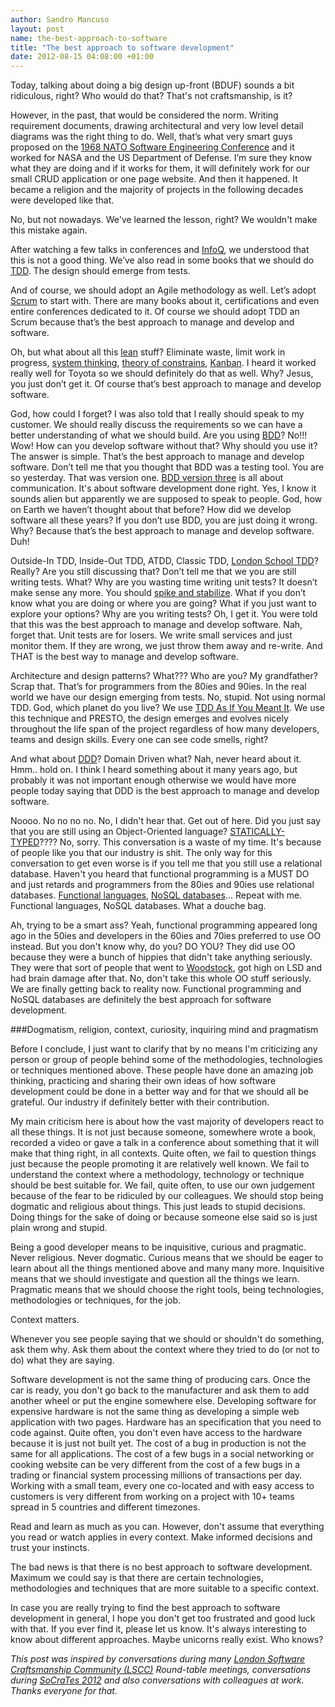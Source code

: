 ```yaml
---
author: Sandro Mancuso
layout: post
name: the-best-approach-to-software
title: "The best approach to software development"
date: 2012-08-15 04:08:00 +01:00
---
```



Today, talking about doing a big design up-front (BDUF) sounds a bit
ridiculous, right? Who would do that? That's not craftsmanship, is it?

However, in the past, that would be considered the norm. Writing
requirement documents, drawing architectural and very low level detail
diagrams was the right thing to do. Well, that’s what very smart guys
proposed on the [1968 NATO Software Engineering Conference](http://homepages.cs.ncl.ac.uk/brian.randell/NATO/nato1968.PDF)
and it worked for NASA and the US Department of Defense. I’m sure they
know what they are doing and if it works for them, it will definitely
work for our small CRUD application or one page website. And then it
happened. It became a religion and the majority of projects in the
following decades were developed like that.

No, but not nowadays. We've learned the lesson, right? We wouldn't make
this mistake again.  

After watching a few talks in conferences and
[InfoQ](http://www.infoq.com/), we understood that this is not a good
thing. We’ve also read in some books that we should do
[TDD](http://en.wikipedia.org/wiki/Test-driven_development). The design
should emerge from tests.

And of course, we should adopt an Agile methodology as well. Let’s adopt
[Scrum](http://en.wikipedia.org/wiki/Scrum_%28development%29) to start
with. There are many books about it, certifications and even entire
conferences dedicated to it. Of course we should adopt TDD an Scrum
because that’s the best approach to manage and develop and software.

Oh, but what about all this
[lean](http://en.wikipedia.org/wiki/Lean_software_development) stuff?
Eliminate waste, limit work in progress, [system thinking](http://en.wikipedia.org/wiki/System_thinking), [theory of constrains](http://en.wikipedia.org/wiki/Theory_of_constraints),
[Kanban](http://en.wikipedia.org/wiki/Kanban). I heard it worked really
well for Toyota so we should definitely do that as well. Why? Jesus, you
just don’t get it. Of course that’s best approach to manage and develop
software.

God, how could I forget? I was also told that I really should speak to
my customer. We should really discuss the requirements so we can have a
better understanding of what we should build. Are you using
[BDD](http://en.wikipedia.org/wiki/Behavior_Driven_Development)? No!!!
Wow! How can you develop software without that? Why should you use it?
The answer is simple. That’s the best approach to manage and develop
software. Don’t tell me that you thought that BDD was a testing tool.
You are so yesterday. That was version one. [BDD version three](http://dannorth.net/2012/05/31/bdd-is-like-tdd-if/) is all about
communication. It's about software development done right. Yes, I know
it sounds alien but apparently we are supposed to speak to people. God,
how on Earth we haven’t thought about that before? How did we develop
software all these years? If you don’t use BDD, you are just doing it
wrong. Why? Because that’s the best approach to manage and develop
software. Duh!

Outside-In TDD, Inside-Out TDD, ATDD, Classic TDD, [London School TDD](http://codemanship.co.uk/parlezuml/blog/?postid=987)? Really? Are
you still discussing that? Don’t tell me that we you are still writing
tests. What? Why are you wasting time writing unit tests? It doesn’t
make sense any more. You should [spike and stabilize](http://lizkeogh.com/category/spike-and-stabilize/). What if
you don’t know what you are doing or where you are going? What if you
just want to explore your options? Why are you writing tests? Oh, I get
it. You were told that this was the best approach to manage and develop
software. Nah, forget that. Unit tests are for losers. We write small
services and just monitor them. If they are wrong, we just throw them
away and re-write. And THAT is the best way to manage and develop
software.

Architecture and design patterns? What??? Who are you? My grandfather?
Scrap that. That’s for programmers from the 80ies and 90ies. In the real
world we have our design emerging from tests. No, stupid. Not using
normal TDD. God, which planet do you live? We use [TDD As If You Meant It](http://cumulative-hypotheses.org/2011/08/30/tdd-as-if-you-meant-it/).
We use this technique and PRESTO, the design emerges and evolves nicely
throughout the life span of the project regardless of how many
developers, teams and design skills. Every one can see code smells,
right?

And what about [DDD](http://en.wikipedia.org/wiki/Domain-driven_design)?
Domain Driven what? Nah, never heard about it. Hmm.. hold on. I think I
heard something about it many years ago, but probably it was not
important enough otherwise we would have more people today saying that
DDD is the best approach to manage and develop software.

Noooo. No no no no. No, I didn't hear that. Get out of here. Did you
just say that you are still using an Object-Oriented language?
[STATICALLY-TYPED](http://en.wikipedia.org/wiki/Statically_typed#Static_typing)????
No, sorry. This conversation is a waste of my time. It's because of
people like you that our industry is shit. The only way for this
conversation to get even worse is if you tell me that you still use a
relational database. Haven't you heard that functional programming is a
MUST DO and just retards and programmers from the 80ies and 90ies use
relational databases. [Functional languages](http://en.wikipedia.org/wiki/Functional_programming), [NoSQL databases](http://en.wikipedia.org/wiki/NoSQL)... Repeat with me.
Functional languages, NoSQL databases. What a douche bag.

Ah, trying to be a smart ass? Yeah, functional programming appeared long
ago in the 50ies and developers in the 60ies and 70ies preferred to use
OO instead. But you don't know why, do you? DO YOU? They did use OO
because they were a bunch of hippies that didn't take anything
seriously. They were that sort of people that went to
[Woodstock](http://en.wikipedia.org/wiki/Woodstock), got high on LSD and
had brain damage after that. No, don't take this whole OO stuff
seriously. We are finally getting back to reality now. Functional
programming and NoSQL databases are definitely the best approach for
software development.

###Dogmatism, religion, context, curiosity, inquiring mind and pragmatism

Before I conclude, I just want to clarify that by no means I'm
criticizing any person or group of people behind some of the
methodologies, technologies or techniques mentioned above. These people
have done an amazing job thinking, practicing and sharing their own
ideas of how software development could be done in a better way and for
that we should all be grateful. Our industry if definitely better with
their contribution.

My main criticism here is about how the vast majority of developers
react to all these things. It is not just because someone, somewhere
wrote a book, recorded a video or gave a talk in a conference about
something that it will make that thing right, in all contexts. Quite
often, we fail to question things just because the people promoting it
are relatively well known. We fail to understand the context where a
methodology, technology or technique should be best suitable for. We
fail, quite often, to use our own judgement because of the fear to be
ridiculed by our colleagues. We should stop being dogmatic and religious
about things. This just leads to stupid decisions. Doing things for the
sake of doing or because someone else said so is just plain wrong and
stupid. 

Being a good developer means to be inquisitive, curious and pragmatic.
Never religious. Never dogmatic. Curious means that we should be eager
to learn about all the things mentioned above and many many more.
Inquisitive means that we should investigate and question all the things
we learn. Pragmatic means that we should choose the right tools, being
technologies, methodologies or techniques, for the job.

Context matters. 

Whenever you see people saying that we should or shouldn't do something,
ask them why. Ask them about the context where they tried to do (or not
to do) what they are saying. 

Software development is not the same thing of producing cars. Once the
car is ready, you don't go back to the manufacturer and ask them to add
another wheel or put the engine somewhere else. Developing software for
expensive hardware is not the same thing as developing a simple web
application with two pages. Hardware has an specification that you need
to code against. Quite often, you don't even have access to the hardware
because it is just not built yet. The cost of a bug in production is not
the same for all applications. The cost of a few bugs in a social
networking or cooking website can be very different from the cost of a
few bugs in a trading or financial system processing millions of
transactions per day. Working with a small team, every one co-located
and with easy access to customers is very different from working on a
project with 10+ teams spread in 5 countries and different timezones. 

Read and learn as much as you can. However, don't assume that everything
you read or watch applies in every context. Make informed decisions and
trust your instincts.

The bad news is that there is no best approach to software development.
Maximum we could say is that there are certain technologies,
methodologies and techniques that are more suitable to a specific
context.

In case you are really trying to find the best approach to software
development in general, I hope you don't get too frustrated and good
luck with that. If you ever find it, please let us know. It's always
interesting to know about different approaches. Maybe unicorns really
exist. Who knows?

*This post was inspired by conversations during many [London Software
Craftsmanship Community (LSCC)](http://www.meetup.com/london-software-craftsmanship) Round-table
meetings, conversations during [SoCraTes 2012](http://www.socrates-conference.de/) and also conversations with
colleagues at work. Thanks everyone for that.*
